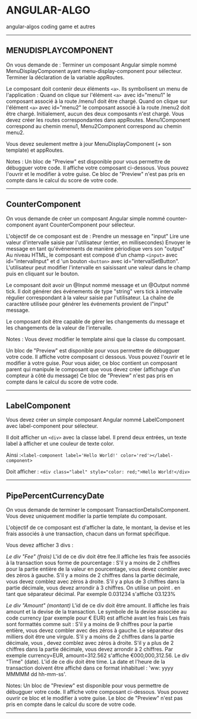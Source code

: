 # ANGULAR-ALGO
angular-algos coding game et autres

---

## MENUDISPLAYCOMPONENT
On vous demande de :
Terminer un composant Angular simple nommé MenuDisplayComponent ayant menu-display-component pour sélecteur.
Terminer la déclaration de la variable appRoutes.
 
Le composant doit contenir deux éléments ```<a>```. Ils symbolisent un menu de l'application :
Quand on clique sur l'élément ```<a> ```avec id="menu1" le composant associé à la route /menu1 doit être chargé.
Quand on clique sur l'élément ```<a>``` avec id="menu2" le composant associé à la route /menu2 doit être chargé.
Initialement, aucun des deux composants n'est chargé.
Vous devez créer les routes correspondantes dans appRoutes. Menu1Component correspond au chemin menu1, Menu2Component correspond au chemin menu2.
 
Vous devez seulement mettre à jour MenuDisplayComponent (+ son template) et appRoutes.
 
Notes : 
Un bloc de "Preview" est disponible pour vous permettre de débugguer votre code. Il affiche votre composant ci-dessous. Vous pouvez l'ouvrir et le modifier à votre guise.
Ce bloc de "Preview" n'est pas pris en compte dans le calcul du score de votre code.

---

## CounterComponent
On vous demande de créer un composant Angular simple nommé counter-component ayant  CounterComponent pour sélecteur.

L'objectif de ce composant est de :
Prendre un message en "input" Lire une valeur d'intervalle saisie par l'utilisateur (entier, en millisecondes) 
Envoyer le message en tant qu'événements de manière périodique vers son "output"
Au niveau HTML, le composant est composé d'un champ ```<input>``` avec id="intervalInput" et d 'un bouton ```<button>``` avec id="intervalSetButton".
L'utilisateur peut modifier l'intervalle en saisissant une valeur dans le champ puis en cliquant sur le bouton.

Le composant doit avoir un @Input nommé message et un @Output nommé tick.
Il doit générer des événements de type "string" vers tick à intervalle régulier correspondant à la valeur saisie par
l'utilisateur. La chaîne de caractère utilisée pour générer les événements provient de l"input" message. 

Le composant doit être capable de gérer les changements du message et les changements de la valeur de l'intervalle.

Notes : Vous devez modifier le template ainsi que la classe du composant. 

Un bloc de "Preview" est disponible pour vous permettre de débugguer votre code. Il affiche votre composant ci
dessous. Vous pouvez l'ouvrir et le modifier à votre guise. 
Pour vous aider, ce bloc contient un composant parent qui manipule le composant que vous devez créer (affichage d'un compteur à côté du
message) Ce bloc de "Preview" n'est pas pris en compte dans le calcul du score de votre code.

---

## LabelComponent
Vous devez créer un simple composant Angular nommé LabelComponent avec label-component pour sélecteur.

Il doit afficher un ```<div>``` avec la classe label.
Il prend deux entrées, un texte label à afficher et une couleur de texte color.

Ainsi :```<label-component label='Hello World!' color='red'></label-component>```

Doit afficher : ```<div class="label" style="color: red;">Hello World!</div>```
 

---

## PipePercentCurrencyDate
On vous demande de terminer le composant TransactionDetailsComponent.
Vous devez uniquement modifier la partie template du composant. 

L'objectif de ce composant est d'afficher la date, le montant, la devise et les frais associés à une
transaction, chacun dans un format spécifique.

Vous devez afficher 3 divs :

*Le div "Fee" (frais)*
L'id de ce div doit être fee.Il affiche les frais fee associés à la transaction sous forme de pourcentage :
S'il y a moins de 2 chiffres pour la partie entière de la valeur en pourcentage, vous devez combler avec des zéros à gauche. 
S'il y a moins de 2 chiffres dans la partie décimale, vous devez comblez avec zéros à droite. 
S'il y a plus de 3 chiffres dans la partie décimale, vous devez arrondir à 3 chiffres. 
On utilise un point . en tant que séparateur décimal.
Par exemple 0.031234 s'affiche 03.123%

*Le div "Amount" (montant)*
L'id de ce div doit être amount. Il affiche les frais amount et la devise de la transaction.
Le symbole de la devise associée au code currency (par exemple  pour € EUR) est affiché avant les frais
Les frais sont formattés comme suit :
S'il y a moins de 9 chiffres pour la partie entière, vous devez combler avec des zéros à gauche. Le
séparateur des milliers doit être une virgule. 
S'il y a moins de 2 chiffres dans la partie décimale, vous , devez comblez avec zéros à droite. 
S'il y a plus de 2 chiffres dans la partie décimale, vous devez arrondir à 2 chiffres.
Par exemple currency=EUR, amount=312.562 s'affiche €000,000,312.56.
Le div "Time" (date).
L'id de ce div doit être time. La date et l'heure de la transaction doivent être affiché dans ce format inhabituel : 'ww: yyyy MMMMM dd hh-mm-ss'.

Notes:  Un bloc de "Preview" est disponible pour vous permettre de débugguer votre code. 
Il affiche votre composant ci-dessous. Vous pouvez ouvrir ce bloc et le modifier à votre guise. 
Le bloc de "Preview" n'est pas pris en compte dans le calcul du score de votre code.

---

